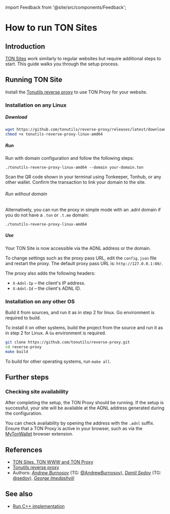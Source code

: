 import Feedback from '@site/src/components/Feedback';

# How to run TON Sites

## Introduction

[TON Sites](https://blog.ton.org/ton-sites) work similarly to regular websites but require additional steps to start. This guide walks you through the setup process.

## Running TON Site
Install the [Tonutils reverse proxy](https://github.com/tonutils/reverse-proxy) to use TON Proxy for your website.

### Installation on any Linux

##### Download
```bash
wget https://github.com/tonutils/reverse-proxy/releases/latest/download/tonutils-reverse-proxy-linux-amd64
chmod +x tonutils-reverse-proxy-linux-amd64
```

##### Run

Run with domain configuration and follow the following steps:
```
./tonutils-reverse-proxy-linux-amd64 --domain your-domain.ton 
```
Scan the QR code shown in your terminal using Tonkeeper, Tonhub, or any other wallet. Confirm the transaction to link your domain to the site.

###### Run without domain
Alternatively, you can run the proxy in simple mode with an .adnl domain if you do not have a `.ton` or `.t.me` domain:

```
./tonutils-reverse-proxy-linux-amd64
```

##### Use
Your TON Site is now accessible via the ADNL address or the domain.

To change settings such as the proxy pass URL, edit the `config.json` file and restart the proxy. The default proxy pass URL is: `http://127.0.0.1:80/`.


The proxy also adds the following headers:
- `X-Adnl-Ip` – the client's IP address.
- `X-Adnl-Id` – the client's ADNL ID.

### Installation on any other OS

Build it from sources, and run it as in step 2 for linux. Go environment is required to build.

To install it on other systems, build the project from the source and run it as in step 2 for Linux. A `Go` environment is required.

```bash
git clone https://github.com/tonutils/reverse-proxy.git
cd reverse-proxy
make build
```

To build for other operating systems, run `make all`.


## Further steps

### Checking site availability 

After completing the setup, the TON Proxy should be running. If the setup is successful, your site will be available at the ADNL address generated during the configuration.

You can check availability by opening the address with the `.adnl` suffix. Ensure that a TON Proxy is active in your browser, such as via the [MyTonWallet](https://mytonwallet.io/) browser extension.

## References

 * [TON Sites, TON WWW and TON Proxy](https://blog.ton.org/ton-sites)
 * [Tonutils reverse proxy](https://github.com/tonutils/reverse-proxy)
 * Authors: [_Andrew Burnosov_](https://github.com/AndreyBurnosov) (TG: [@AndrewBurnosov](https://t.me/AndreyBurnosov)), [_Daniil Sedov_](https://gusarich.com) (TG: [@sedov](https://t.me/sedov)), [_George Imedashvili_](https://github.com/drforse)


## See also
* [Run C++ implementation](/v3/guidelines/web3/ton-proxy-sites/running-your-own-ton-proxy)

<Feedback />

